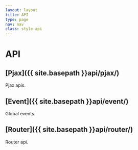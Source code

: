 ```yaml
---
layout: layout
title: API
type: page
nav: nav
class: style-api
---
```


# API

## [Pjax]({{ site.basepath }}api/pjax/)

Pjax apis.

## [Event]({{ site.basepath }}api/event/)

Global events.

## [Router]({{ site.basepath }}api/router/)

Router api.
